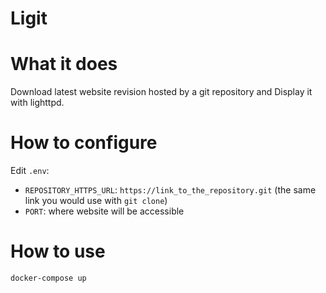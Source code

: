 # Ligit

# What it does
Download latest website revision hosted by a git repository and Display it with lighttpd.

# How to configure
Edit `.env`:
- `REPOSITORY_HTTPS_URL`: `https://link_to_the_repository.git` (the same link you would use with `git clone`)
- `PORT`: where website will be accessible

# How to use
```Bash
docker-compose up
```
